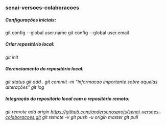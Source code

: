 ### senai-versoes-colaboracoes

##### Configurações iniciais:
 git config --global user.name <nome-usuario>
 git config --global user.email <email-usuario>
 
##### Criar repositório local:
 *git init*

##### Gerenciamento do repositório local:
 *git status*
 *git add .*
 *git commit -m "Informacao importante sobre aquelas alterações"*
 *git log*
 
 ##### Integração do repositório local com o repositório remoto:
  *git remote add origin https://github.com/andersonosprojs/senai-versoes-colaboracoes.git*
  *git remote -v*
  *git push -u origin master*
  *git pull* 
